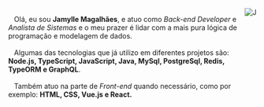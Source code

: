 
<img src="https://lh3.googleusercontent.com/-1wLOQouNlxw/YBA3XZgrucI/AAAAAAAAFEg/dDkmNcmTAzgn1keSviv7DoXOJrhq99QegCLcBGAsYHQ/image.png" align="right" alt="J">

<p align="left">
  &nbsp;&nbsp;&nbsp;Olá, eu sou <b>Jamylle Magalhães</b>, e atuo como <i>Back-end Developer</i> e <i>Analista de Sistemas</i> e o meu prazer é lidar com a mais pura lógica de programação e modelagem de dados. <br><br>
  &nbsp;&nbsp;&nbsp;Algumas das tecnologias que já utilizo em diferentes projetos são: <b>Node.js, TypeScript, JavaScript, Java, MySql, PostgreSql, Redis, TypeORM e GraphQL</b>.<br><br>
  &nbsp;&nbsp;&nbsp;Também atuo na parte de <i>Front-end</i> quando necessário, como por exemplo: <b>HTML, CSS, Vue.js e React<b/>.
</p>


